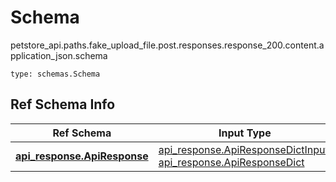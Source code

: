 # Schema
petstore_api.paths.fake_upload_file.post.responses.response_200.content.application_json.schema
```
type: schemas.Schema
```

## Ref Schema Info
Ref Schema | Input Type | Output Type
---------- | ---------- | -----------
[**api_response.ApiResponse**](../../../../../../../../components/schema/api_response.md) | [api_response.ApiResponseDictInput](../../../../../../../../components/schema/api_response.md#apiresponsedictinput), [api_response.ApiResponseDict](../../../../../../../../components/schema/api_response.md#apiresponsedict) | [api_response.ApiResponseDict](../../../../../../../../components/schema/api_response.md#apiresponsedict)
